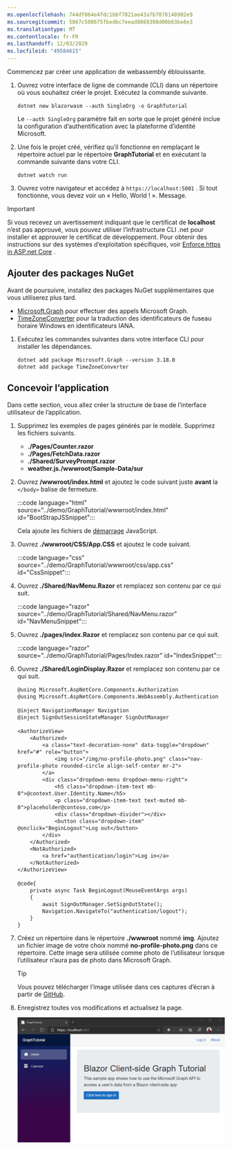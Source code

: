 ```yaml
---
ms.openlocfilehash: 744df064e4fdc1bbf7821ae43a7b7878148902e9
ms.sourcegitcommit: 5067c508675fbedbc7eead0869308d00b63be8e3
ms.translationtype: MT
ms.contentlocale: fr-FR
ms.lasthandoff: 12/03/2020
ms.locfileid: "49584615"
---
```

<!-- markdownlint-disable MD002 MD041 -->

Commencez par créer une application de webassembly éblouissante.

1. Ouvrez votre interface de ligne de commande (CLI) dans un répertoire où vous souhaitez créer le projet. Exécutez la commande suivante.

    ```Shell
    dotnet new blazorwasm --auth SingleOrg -o GraphTutorial
    ```

    Le `--auth SingleOrg` paramètre fait en sorte que le projet généré inclue la configuration d’authentification avec la plateforme d’identité Microsoft.

1. Une fois le projet créé, vérifiez qu’il fonctionne en remplaçant le répertoire actuel par le répertoire **GraphTutorial** et en exécutant la commande suivante dans votre CLI.

    ```Shell
    dotnet watch run
    ```

1. Ouvrez votre navigateur et accédez à `https://localhost:5001` . Si tout fonctionne, vous devez voir un « Hello, World ! ». Message.

> [!IMPORTANT]
> Si vous recevez un avertissement indiquant que le certificat de **localhost** n’est pas approuvé, vous pouvez utiliser l’infrastructure CLI .net pour installer et approuver le certificat de développement. Pour obtenir des instructions sur des systèmes d’exploitation spécifiques, voir [Enforce https in ASP.net Core](/aspnet/core/security/enforcing-ssl?view=aspnetcore-3.1) .

## <a name="add-nuget-packages"></a>Ajouter des packages NuGet

Avant de poursuivre, installez des packages NuGet supplémentaires que vous utiliserez plus tard.

- [Microsoft.Graph](https://www.nuget.org/packages/Microsoft.Graph/) pour effectuer des appels Microsoft Graph.
- [TimeZoneConverter](https://github.com/mj1856/TimeZoneConverter) pour la traduction des identificateurs de fuseau horaire Windows en identificateurs IANA.

1. Exécutez les commandes suivantes dans votre interface CLI pour installer les dépendances.

    ```Shell
    dotnet add package Microsoft.Graph --version 3.18.0
    dotnet add package TimeZoneConverter
    ```

## <a name="design-the-app"></a>Concevoir l’application

Dans cette section, vous allez créer la structure de base de l’interface utilisateur de l’application.

1. Supprimez les exemples de pages générés par le modèle. Supprimez les fichiers suivants.

    - **./Pages/Counter.razor**
    - **./Pages/FetchData.razor**
    - **./Shared/SurveyPrompt.razor**
    - **weather.js./wwwroot/Sample-Data/sur**

1. Ouvrez **/wwwroot/index.html** et ajoutez le code suivant juste **avant** la `</body>` balise de fermeture.

    :::code language="html" source="../demo/GraphTutorial/wwwroot/index.html" id="BootStrapJSSnippet":::

    Cela ajoute les fichiers de [démarrage](https://getbootstrap.com/docs/4.5/getting-started/introduction/) JavaScript.

1. Ouvrez **./wwwroot/CSS/App.CSS** et ajoutez le code suivant.

    :::code language="css" source="../demo/GraphTutorial/wwwroot/css/app.css" id="CssSnippet":::

1. Ouvrez **./Shared/NavMenu.Razor** et remplacez son contenu par ce qui suit.

    :::code language="razor" source="../demo/GraphTutorial/Shared/NavMenu.razor" id="NavMenuSnippet":::

1. Ouvrez **./pages/index.Razor** et remplacez son contenu par ce qui suit.

    :::code language="razor" source="../demo/GraphTutorial/Pages/Index.razor" id="IndexSnippet":::

1. Ouvrez **./Shared/LoginDisplay.Razor** et remplacez son contenu par ce qui suit.

    ```razor
    @using Microsoft.AspNetCore.Components.Authorization
    @using Microsoft.AspNetCore.Components.WebAssembly.Authentication

    @inject NavigationManager Navigation
    @inject SignOutSessionStateManager SignOutManager

    <AuthorizeView>
        <Authorized>
            <a class="text-decoration-none" data-toggle="dropdown" href="#" role="button">
                <img src="/img/no-profile-photo.png" class="nav-profile-photo rounded-circle align-self-center mr-2">
            </a>
            <div class="dropdown-menu dropdown-menu-right">
                <h5 class="dropdown-item-text mb-0">@context.User.Identity.Name</h5>
                <p class="dropdown-item-text text-muted mb-0">placeholder@contoso.com</p>
                <div class="dropdown-divider"></div>
                <button class="dropdown-item" @onclick="BeginLogout">Log out</button>
            </div>
        </Authorized>
        <NotAuthorized>
            <a href="authentication/login">Log in</a>
        </NotAuthorized>
    </AuthorizeView>

    @code{
        private async Task BeginLogout(MouseEventArgs args)
        {
            await SignOutManager.SetSignOutState();
            Navigation.NavigateTo("authentication/logout");
        }
    }
    ```

1. Créez un répertoire dans le répertoire **./wwwroot** nommé **img**. Ajoutez un fichier image de votre choix nommé **no-profile-photo.png** dans ce répertoire. Cette image sera utilisée comme photo de l’utilisateur lorsque l’utilisateur n’aura pas de photo dans Microsoft Graph.

    > [!TIP]
    > Vous pouvez télécharger l’image utilisée dans ces captures d’écran à partir de [GitHub](https://github.com/microsoftgraph/msgraph-training-blazor-clientside/blob/master/demo/GraphTutorial/wwwroot/img/no-profile-photo.png).

1. Enregistrez toutes vos modifications et actualisez la page.

    ![Capture d’écran de la page d’accueil repensée](./images/create-app-01.png)
